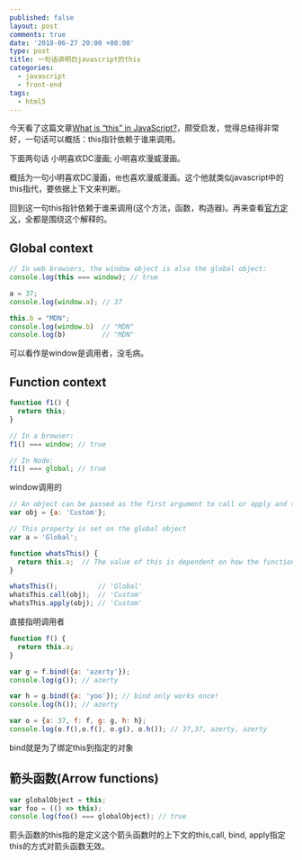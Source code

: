 ```yaml
---
published: false
layout: post
comments: true
date: '2018-06-27 20:00 +08:00'
type: post
title: 一句话讲明白javascript的this
categories:
  - javascript
  - front-end
tags:
  - html5
---
```

今天看了这篇文章[What is “this” in JavaScript?](https://blog.bitsrc.io/what-is-this-in-javascript-3b03480514a7)，颇受启发，觉得总结得非常好，一句话可以概括：this指针依赖于谁来调用。

下面两句话
小明喜欢DC漫画;
小明喜欢漫威漫画。

概括为一句小明喜欢DC漫画，`他`也喜欢漫威漫画。这个他就类似javascript中的this指代，要依据上下文来判断。

回到这一句this指针依赖于谁来调用(这个方法，函数，构造器)。再来查看[官方定义](https://developer.mozilla.org/en-US/docs/Web/JavaScript/Reference/Operators/this)，全都是围绕这个解释的。


## Global context
```javascript
// In web browsers, the window object is also the global object:
console.log(this === window); // true

a = 37;
console.log(window.a); // 37

this.b = "MDN";
console.log(window.b)  // "MDN"
console.log(b)         // "MDN"
```
可以看作是window是调用者，没毛病。

## Function context
```javascript
function f1() {
  return this;
}

// In a browser:
f1() === window; // true 

// In Node:
f1() === global; // true
```
window调用的



```javascript
// An object can be passed as the first argument to call or apply and this will be bound to it.
var obj = {a: 'Custom'};

// This property is set on the global object
var a = 'Global';

function whatsThis() {
  return this.a;  // The value of this is dependent on how the function is called
}

whatsThis();          // 'Global'
whatsThis.call(obj);  // 'Custom'
whatsThis.apply(obj); // 'Custom'
```
直接指明调用者


```javascript
function f() {
  return this.a;
}

var g = f.bind({a: 'azerty'});
console.log(g()); // azerty

var h = g.bind({a: 'yoo'}); // bind only works once!
console.log(h()); // azerty

var o = {a: 37, f: f, g: g, h: h};
console.log(o.f(),o.f(), o.g(), o.h()); // 37,37, azerty, azerty
```
bind就是为了绑定this到指定的对象

## 箭头函数(Arrow functions)
```javascript
var globalObject = this;
var foo = (() => this);
console.log(foo() === globalObject); // true
```
箭头函数的this指的是定义这个箭头函数时的上下文的this,call, bind,  apply指定this的方式对箭头函数无效。


